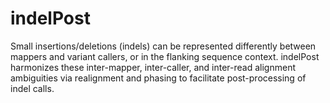 # indelPost
Small insertions/deletions (indels) can be represented differently between mappers and variant callers, or in the flanking sequence context. indelPost harmonizes these inter-mapper, inter-caller, and inter-read alignment ambiguities via realignment and phasing to facilitate post-processing of indel calls. 


